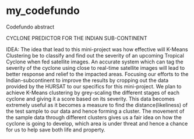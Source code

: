# my_codefundo
Codefundo abstract

CYCLONE PREDICTOR FOR THE INDIAN SUB-CONTINENT

IDEA: 
	 The idea that lead to this mini-project was how effective will K-Means Clustering be to classify and find out the severity of an upcoming Tropical Cyclone when fed satellite images. An accurate system which can tag the severity of the cyclone using close to real-time satellite images will lead to better response and relief to the impacted areas.
Focusing our efforts to the Indian-subcontinent to improve the results by cropping out the data provided by the HURSAT to our specifics for this mini-project.
We plan to achieve K-Means clustering by grey-scaling the different stages of each cyclone and giving it a score based on its severity.   This data becomes extremely useful as it becomes a measure to find the distance(likeliness) of the test sample to our data and hence forming a cluster.
The movement of the sample data through different clusters gives us a fair idea on how the cyclone is going to develop, which area is under threat and hence a chance for us to help save both life and property.
 

